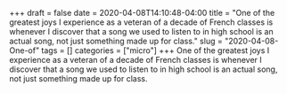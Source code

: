 +++draft = falsedate = 2020-04-08T14:10:48-04:00title = "One of the greatest joys I experience as a veteran of a decade of French classes is whenever I discover that a song we used to listen to in high school is an actual song, not just something made up for class."slug = "2020-04-08-One-of"tags = []categories = ["micro"]+++One of the greatest joys I experience as a veteran of a decade of French classes is whenever I discover that a song we used to listen to in high school is an actual song, not just something made up for class.